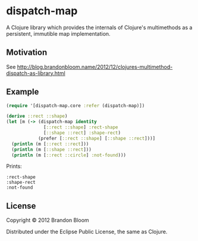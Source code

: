 # dispatch-map

A Clojure library which provides the internals of Clojure's multimethods as a persistent, immutible map implementation.

## Motivation

See http://blog.brandonbloom.name/2012/12/clojures-multimethod-dispatch-as-library.html

## Example

```clojure
(require '[dispatch-map.core :refer (dispatch-map)])

(derive ::rect ::shape)
(let [m (-> (dispatch-map identity
              [::rect ::shape] :rect-shape
              [::shape ::rect] :shape-rect)
            (prefer [::rect ::shape] [::shape ::rect]))]
  (println (m [::rect ::rect]))
  (println (m [::shape ::rect]))
  (println (m [::rect ::circle] :not-found)))
```

Prints:

```
:rect-shape
:shape-rect
:not-found
```

## License

Copyright © 2012 Brandon Bloom

Distributed under the Eclipse Public License, the same as Clojure.
